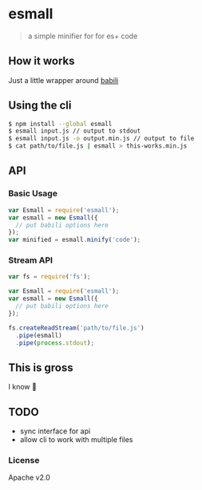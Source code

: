 # esmall

> a simple minifier for for es+ code

## How it works

Just a little wrapper around [babili][babili]

## Using the cli

```bash
$ npm install --global esmall
$ esmall input.js // output to stdout
$ esmall input.js -o output.min.js // output to file
$ cat path/to/file.js | esmall > this-works.min.js
```

## API

### Basic Usage

```js
var Esmall = require('esmall');
var esmall = new Esmall({
  // put babili options here
});
var minified = esmall.minify('code');
```

### Stream API

```js
var fs = require('fs');

var Esmall = require('esmall');
var esmall = new Esmall({
  // put babili options here
});

fs.createReadStream('path/to/file.js')
  .pipe(esmall)
  .pipe(process.stdout);
```

## This is gross

I know 🎉

## TODO

* sync interface for api
* allow cli to work with multiple files

### License

Apache v2.0

[babili]: https://github.com/babel/babili "The babili website"
[reggae]: https://twitter.com/thealphanerd/status/764133752905883649 "Some silly twitter stuff"